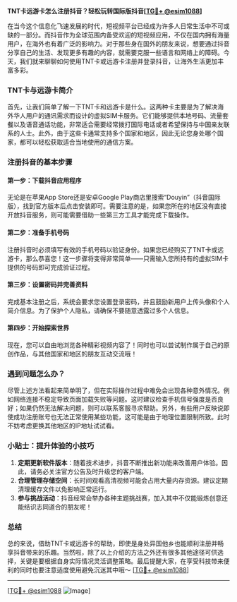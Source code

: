 **TNT卡远游卡怎么注册抖音？轻松玩转国际版抖音[[TG💪+ @esim1088](https://t.me/s/esim1088)]**

在当今这个信息化飞速发展的时代，短视频平台已经成为许多人日常生活中不可或缺的一部分。而抖音作为全球范围内备受欢迎的短视频应用，不仅在国内拥有海量用户，在海外也有着广泛的影响力。对于那些身在国外的朋友来说，想要通过抖音分享自己的生活、发现更多有趣的内容，就需要克服一些语言和网络上的障碍。今天，我们就来聊聊如何使用TNT卡或远游卡注册并登录抖音，让海外生活更加丰富多彩。

### TNT卡与远游卡简介

首先，让我们简单了解一下TNT卡和远游卡是什么。这两种卡主要是为了解决海外华人用户的通讯需求而设计的虚拟SIM卡服务。它们能够提供本地号码、流量套餐以及语音通话功能，非常适合需要经常拨打国际电话或者希望保持与中国亲友联系的人士。此外，由于这些卡通常支持多个国家和地区，因此无论您身处哪个国家，都可以轻松获取适合当地使用的通信方案。

### 注册抖音的基本步骤

#### 第一步：下载抖音应用程序
无论是在苹果App Store还是安卓Google Play商店里搜索“Douyin”（抖音国际版），找到官方版本后点击安装即可。需要注意的是，如果您所在的地区没有直接开放抖音服务，则可能需要借助一些第三方工具才能完成下载操作。

#### 第二步：准备手机号码
注册抖音时必须填写有效的手机号码以验证身份。如果您已经购买了TNT卡或远游卡，那么恭喜您！这一步骤将变得非常简单——只需输入您所持有的虚拟SIM卡提供的号码即可完成验证过程。

#### 第三步：设置密码并完善资料
完成基本注册之后，系统会要求您设置登录密码，并且鼓励新用户上传头像和个人简介信息。为了保护个人隐私，请确保不要随意透露过多个人信息。

#### 第四步：开始探索世界
现在，您可以自由地浏览各种精彩视频内容了！同时也可以尝试制作属于自己的原创作品，与其他国家和地区的朋友互动交流哦！

### 遇到问题怎么办？

尽管上述方法看起来简单明了，但在实际操作过程中难免会出现各种意外情况。例如网络连接不稳定导致页面加载失败等问题。这时建议检查手机信号强度是否良好；如果仍然无法解决问题，则可以联系客服寻求帮助。另外，有些用户反映说即使成功注册账号也无法正常使用某些功能，这可能是由于地理位置限制所致。此时不妨考虑更换其他地区的IP地址试试看。

### 小贴士：提升体验的小技巧

1. **定期更新软件版本**：随着技术进步，抖音不断推出新功能来改善用户体验。因此，请务必关注官方公告及时升级您的客户端。
2. **合理管理存储空间**：长时间观看高清视频可能会占用大量内存资源。建议定期清理缓存文件以免影响正常运行。
3. **参与挑战活动**：抖音经常会举办各种主题挑战赛，加入其中不仅能锻炼创意还能结识志同道合的朋友呢！

### 总结

总的来说，借助TNT卡或远游卡的帮助，即使是身处异国他乡也能顺利注册并畅享抖音带来的乐趣。当然啦，除了以上介绍的方法之外还有很多其他途径可供选择，关键是要根据自身实际情况灵活调整策略。最后提醒大家，在享受科技带来便利的同时也要注意适度使用避免沉迷其中哦～ [[TG💪+ @esim1088](https://t.me/s/esim1088)]

---

[[TG💪+ @esim1088](https://t.me/s/esim1088) ![Image](https://i.postimg.cc/4NQfJmqS/Snipaste-2025-05-13-00-14-12.png)]